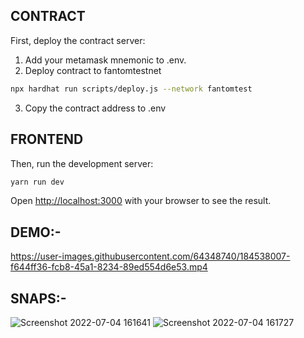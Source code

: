 
## CONTRACT
First, deploy the contract server:

1) Add your metamask mnemonic to .env.
2) Deploy contract to fantomtestnet
```bash
npx hardhat run scripts/deploy.js --network fantomtest

```
3) Copy the contract address to .env

## FRONTEND
Then, run the development server:

```bash
yarn run dev

```

Open [http://localhost:3000](http://localhost:3000) with your browser to see the result.

## DEMO:-

https://user-images.githubusercontent.com/64348740/184538007-f644ff36-fcb8-45a1-8234-89ed554d6e53.mp4

## SNAPS:-

![Screenshot 2022-07-04 161641](https://user-images.githubusercontent.com/64348740/177139835-2eab8c3a-5aad-4fee-8473-74838550e054.png)
![Screenshot 2022-07-04 161727](https://user-images.githubusercontent.com/64348740/177139778-88f55c48-2a17-44c0-a37a-5ed0469c6ab1.png)
